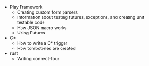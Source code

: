 - Play Framework
  - Creating custom form parsers
  - Information about testing futures, exceptions, and creating unit
    testable code
  - How JSON macro works
  - Using Futures
- C*
  - How to write a C* trigger
  - How tombstones are created
- rust
  - Writing connect-four

